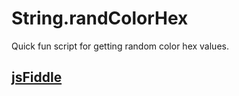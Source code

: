 # String.randColorHex
Quick fun script for getting random color hex values.


## [jsFiddle](https://jsfiddle.net/SpYk3/4rpup55k/1/show/)
